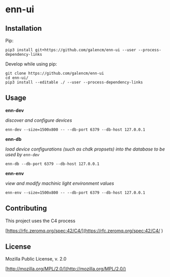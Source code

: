 # enn-ui

## Installation

Pip:

```
pip3 install git+https://github.com/galencm/enn-ui --user --process-dependency-links
```

Develop while using pip:

```
git clone https://github.com/galencm/enn-ui
cd enn-ui/
pip3 install --editable ./ --user --process-dependency-links
```

## Usage

**enn-dev**

_discover and configure devices_

```
enn-dev --size=1500x800 -- --db-port 6379 --db-host 127.0.0.1
```

**enn-db**

_load device configurations (such as chdk propsets) into the database to be used by `enn-dev`_

```
enn-db --db-port 6379 --db-host 127.0.0.1
```

**enn-env**

_view and modify machinic light environment values_

```
enn-env --size=1500x800 -- --db-port 6379 --db-host 127.0.0.1
```

## Contributing
This project uses the C4 process 

[https://rfc.zeromq.org/spec:42/C4/](https://rfc.zeromq.org/spec:42/C4/
)

## License
Mozilla Public License, v. 2.0

[http://mozilla.org/MPL/2.0/](http://mozilla.org/MPL/2.0/)


